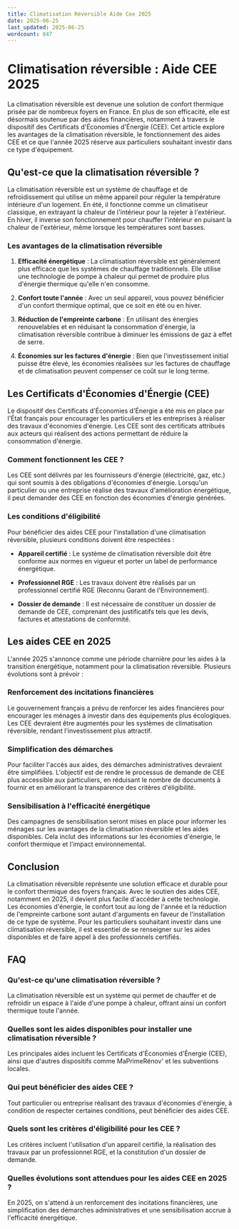 ```yaml
---
title: Climatisation Réversible Aide Cee 2025
date: 2025-06-25
last_updated: 2025-06-25
wordcount: 847
---
```


# Climatisation réversible : Aide CEE 2025

La climatisation réversible est devenue une solution de confort thermique prisée par de nombreux foyers en France. En plus de son efficacité, elle est désormais soutenue par des aides financières, notamment à travers le dispositif des Certificats d'Économies d'Énergie (CEE). Cet article explore les avantages de la climatisation réversible, le fonctionnement des aides CEE et ce que l'année 2025 réserve aux particuliers souhaitant investir dans ce type d'équipement.

## Qu'est-ce que la climatisation réversible ?

La climatisation réversible est un système de chauffage et de refroidissement qui utilise un même appareil pour réguler la température intérieure d'un logement. En été, il fonctionne comme un climatiseur classique, en extrayant la chaleur de l'intérieur pour la rejeter à l'extérieur. En hiver, il inverse son fonctionnement pour chauffer l'intérieur en puisant la chaleur de l'extérieur, même lorsque les températures sont basses.

### Les avantages de la climatisation réversible

1. **Efficacité énergétique** : La climatisation réversible est généralement plus efficace que les systèmes de chauffage traditionnels. Elle utilise une technologie de pompe à chaleur qui permet de produire plus d'énergie thermique qu'elle n'en consomme.

2. **Confort toute l'année** : Avec un seul appareil, vous pouvez bénéficier d'un confort thermique optimal, que ce soit en été ou en hiver.

3. **Réduction de l'empreinte carbone** : En utilisant des énergies renouvelables et en réduisant la consommation d'énergie, la climatisation réversible contribue à diminuer les émissions de gaz à effet de serre.

4. **Économies sur les factures d'énergie** : Bien que l'investissement initial puisse être élevé, les économies réalisées sur les factures de chauffage et de climatisation peuvent compenser ce coût sur le long terme.

## Les Certificats d'Économies d'Énergie (CEE)

Le dispositif des Certificats d'Économies d'Énergie a été mis en place par l'État français pour encourager les particuliers et les entreprises à réaliser des travaux d'économies d'énergie. Les CEE sont des certificats attribués aux acteurs qui réalisent des actions permettant de réduire la consommation d'énergie.

### Comment fonctionnent les CEE ?

Les CEE sont délivrés par les fournisseurs d'énergie (électricité, gaz, etc.) qui sont soumis à des obligations d'économies d'énergie. Lorsqu'un particulier ou une entreprise réalise des travaux d'amélioration énergétique, il peut demander des CEE en fonction des économies d'énergie générées.

### Les conditions d'éligibilité

Pour bénéficier des aides CEE pour l'installation d'une climatisation réversible, plusieurs conditions doivent être respectées :

- **Appareil certifié** : Le système de climatisation réversible doit être conforme aux normes en vigueur et porter un label de performance énergétique.

- **Professionnel RGE** : Les travaux doivent être réalisés par un professionnel certifié RGE (Reconnu Garant de l'Environnement).

- **Dossier de demande** : Il est nécessaire de constituer un dossier de demande de CEE, comprenant des justificatifs tels que les devis, factures et attestations de conformité.

## Les aides CEE en 2025

L'année 2025 s'annonce comme une période charnière pour les aides à la transition énergétique, notamment pour la climatisation réversible. Plusieurs évolutions sont à prévoir :

### Renforcement des incitations financières

Le gouvernement français a prévu de renforcer les aides financières pour encourager les ménages à investir dans des équipements plus écologiques. Les CEE devraient être augmentés pour les systèmes de climatisation réversible, rendant l'investissement plus attractif.

### Simplification des démarches

Pour faciliter l'accès aux aides, des démarches administratives devraient être simplifiées. L'objectif est de rendre le processus de demande de CEE plus accessible aux particuliers, en réduisant le nombre de documents à fournir et en améliorant la transparence des critères d'éligibilité.

### Sensibilisation à l'efficacité énergétique

Des campagnes de sensibilisation seront mises en place pour informer les ménages sur les avantages de la climatisation réversible et les aides disponibles. Cela inclut des informations sur les économies d'énergie, le confort thermique et l'impact environnemental.

## Conclusion

La climatisation réversible représente une solution efficace et durable pour le confort thermique des foyers français. Avec le soutien des aides CEE, notamment en 2025, il devient plus facile d'accéder à cette technologie. Les économies d'énergie, le confort tout au long de l'année et la réduction de l'empreinte carbone sont autant d'arguments en faveur de l'installation de ce type de système. Pour les particuliers souhaitant investir dans une climatisation réversible, il est essentiel de se renseigner sur les aides disponibles et de faire appel à des professionnels certifiés.

## FAQ

### Qu'est-ce qu'une climatisation réversible ?

La climatisation réversible est un système qui permet de chauffer et de refroidir un espace à l'aide d'une pompe à chaleur, offrant ainsi un confort thermique toute l'année.

### Quelles sont les aides disponibles pour installer une climatisation réversible ?

Les principales aides incluent les Certificats d'Économies d'Énergie (CEE), ainsi que d'autres dispositifs comme MaPrimeRénov' et les subventions locales.

### Qui peut bénéficier des aides CEE ?

Tout particulier ou entreprise réalisant des travaux d'économies d'énergie, à condition de respecter certaines conditions, peut bénéficier des aides CEE.

### Quels sont les critères d'éligibilité pour les CEE ?

Les critères incluent l'utilisation d'un appareil certifié, la réalisation des travaux par un professionnel RGE, et la constitution d'un dossier de demande.

### Quelles évolutions sont attendues pour les aides CEE en 2025 ?

En 2025, on s'attend à un renforcement des incitations financières, une simplification des démarches administratives et une sensibilisation accrue à l'efficacité énergétique.
